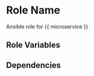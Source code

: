 Role Name
=========

Ansible role for {{ microservice }}

Role Variables
--------------

Dependencies
------------
